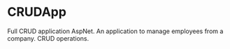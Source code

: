 # CRUDApp
Full CRUD application AspNet. 
An application to manage employees from a company. 
CRUD operations.
